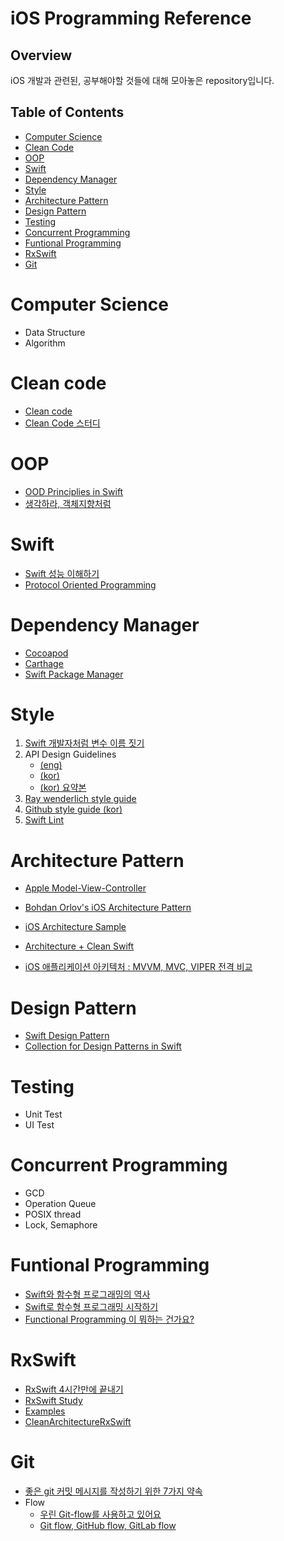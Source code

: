 # iOS Programming Reference

## Overview

iOS 개발과 관련된, 공부해야할 것들에 대해 모아놓은 repository입니다.

## Table of Contents

- [Computer Science](#Computer_Science)
- [Clean Code](#Clean_code)
- [OOP](#OOP)
- [Swift](Swift)
- [Dependency Manager](#Dependency_Manager)
- [Style](#Style)
- [Architecture Pattern](#Architecture_Pattern)
- [Design Pattern](#Design_Pattern)
- [Testing](#Testing)
- [Concurrent Programming](#Concurrent_Programming)
- [Funtional Programming](#Funtional_Programming)
- [RxSwift](#RxSwift)
- [Git](#Git)

# Computer Science

- Data Structure
- Algorithm

# Clean code

- [Clean code](https://g.co/kgs/JYnTVF)
- [Clean Code 스터디](https://github.com/Yooii-Studios/Clean-Code)

# OOP

- [OOD Principlies in Swift](https://github.com/ochococo/OOD-Principles-In-Swift)
- [생각하라, 객체지향처럼](http://woowabros.github.io/study/2016/07/07/think_object_oriented.html)

# Swift

- [Swift 성능 이해하기](https://academy.realm.io/kr/posts/letswift-swift-performance/)
- [Protocol Oriented Programming](https://www.slideshare.net/slideshow/embed_code/key/JnOqM0ODnB27EB)

# Dependency Manager

- [Cocoapod](https://github.com/CocoaPods/CocoaPods)
- [Carthage](https://github.com/Carthage/Carthage)
- [Swift Package Manager](https://github.com/apple/swift-package-manager)

# Style

1. [Swift 개발자처럼 변수 이름 짓기](https://soojin.ro/blog/english-for-developers-swift)
2. API Design Guidelines
   - [(eng)](https://swift.org/documentation/api-design-guidelines/)
   - [(kor)](https://minsone.github.io/swift-internals/api-design-guidelines/?utm_source=soojinro&utm_medium=referral)
   - [(kor) 요약본](https://soojin.ro/blog/swift-api-design-guidelines-abbr)
3. [Ray wenderlich style guide](https://github.com/raywenderlich/swift-style-guide)
4. [Github style guide (kor)](https://github.com/minsOne/swift-style-guide/blob/master/README_KR.md)
5. [Swift Lint](https://github.com/realm/SwiftLint)

# Architecture Pattern

- [Apple Model-View-Controller](https://developer.apple.com/library/archive/documentation/General/Conceptual/DevPedia-CocoaCore/MVC.html)

- [Bohdan Orlov's iOS Architecture Pattern](https://medium.com/ios-os-x-development/ios-architecture-patterns-ecba4c38de52)
- [iOS Architecture Sample](https://github.com/giftbott/iOS-Architecture-Sample)
- [Architecture + Clean Swift](https://tv.naver.com/v/4980400)
- [iOS 애플리케이션 아키텍처 : MVVM, MVC, VIPER 전격 비교](https://academy.realm.io/kr/posts/krzysztof-zablocki-mDevCamp-ios-architecture-mvvm-mvc-viper/)

# Design Pattern

- [Swift Design Pattern](https://github.com/ochococo/Design-Patterns-In-Swift)
- [Collection for Design Patterns in Swift](https://medium.com/swiftworld/collection-for-design-patterns-in-swift-67265359aa47)

# Testing

- Unit Test
- UI Test

# Concurrent Programming

- GCD
- Operation Queue
- POSIX thread
- Lock, Semaphore

# Funtional Programming
- [Swift와 함수형 프로그래밍의 역사](https://academy.realm.io/kr/posts/tryswift-rob-napier-swift-legacy-functional-programming/)
- [Swift로 함수형 프로그래밍 시작하기](https://www.youtube.com/watch?v=H9aCQt2SPpQ)
- [Functional Programming 이 뭐하는 건가요?](https://www.youtube.com/watch?time_continue=2&v=HZkqMiwT-5A)

# RxSwift

- [RxSwift 4시간만에 끝내기](https://www.youtube.com/watch?v=w5Qmie-GbiA&list=PL03rJBlpwTaAh5zfc8KWALc3ADgugJwjq)
- [RxSwift Study](https://github.com/fimuxd/RxSwift)
- [Examples](https://github.com/DroidsOnRoids/RxSwiftExamples)
- [CleanArchitectureRxSwift](https://github.com/sergdort/CleanArchitectureRxSwift)

# Git

- [좋은 git 커밋 메시지를 작성하기 위한 7가지 약속](https://meetup.toast.com/posts/106)
- Flow
  - [우린 Git-flow를 사용하고 있어요](http://woowabros.github.io/experience/2017/10/30/baemin-mobile-git-branch-strategy.html)
  - [Git flow, GitHub flow, GitLab flow](https://ujuc.github.io/2015/12/16/git-flow-github-flow-gitlab-flow/)